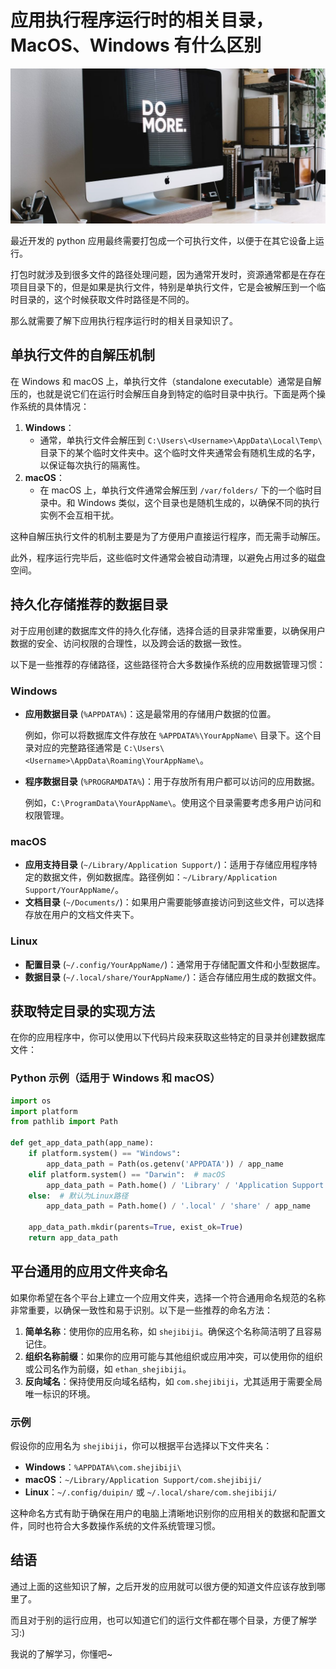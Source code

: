# 应用执行程序运行时的相关目录，MacOS、Windows 有什么区别

![R_24-09-09-21-51-57_80](./assets/240805-03-应用执行程序运行时的相关目录/R_24-09-09-21-51-57_80.jpg)

最近开发的 python 应用最终需要打包成一个可执行文件，以便于在其它设备上运行。

打包时就涉及到很多文件的路径处理问题，因为通常开发时，资源通常都是在存在项目目录下的，但是如果是执行文件，特别是单执行文件，它是会被解压到一个临时目录的，这个时候获取文件时路径是不同的。

那么就需要了解下应用执行程序运行时的相关目录知识了。

## 单执行文件的自解压机制

在 Windows 和 macOS 上，单执行文件（standalone executable）通常是自解压的，也就是说它们在运行时会解压自身到特定的临时目录中执行。下面是两个操作系统的具体情况：

1. **Windows**：
   - 通常，单执行文件会解压到 `C:\Users\<Username>\AppData\Local\Temp\` 目录下的某个临时文件夹中。这个临时文件夹通常会有随机生成的名字，以保证每次执行的隔离性。
2. **macOS**：
   - 在 macOS 上，单执行文件通常会解压到 `/var/folders/` 下的一个临时目录中。和 Windows 类似，这个目录也是随机生成的，以确保不同的执行实例不会互相干扰。

这种自解压执行文件的机制主要是为了方便用户直接运行程序，而无需手动解压。

此外，程序运行完毕后，这些临时文件通常会被自动清理，以避免占用过多的磁盘空间。

## 持久化存储推荐的数据目录

对于应用创建的数据库文件的持久化存储，选择合适的目录非常重要，以确保用户数据的安全、访问权限的合理性，以及跨会话的数据一致性。

以下是一些推荐的存储路径，这些路径符合大多数操作系统的应用数据管理习惯：

### Windows

- **应用数据目录** (`%APPDATA%`)：这是最常用的存储用户数据的位置。

  例如，你可以将数据库文件存放在 `%APPDATA%\YourAppName\` 目录下。这个目录对应的完整路径通常是 `C:\Users\<Username>\AppData\Roaming\YourAppName\`。

- **程序数据目录** (`%PROGRAMDATA%`)：用于存放所有用户都可以访问的应用数据。

  例如，`C:\ProgramData\YourAppName\`。使用这个目录需要考虑多用户访问和权限管理。

### macOS

- **应用支持目录** (`~/Library/Application Support/`)：适用于存储应用程序特定的数据文件，例如数据库。路径例如：`~/Library/Application Support/YourAppName/`。
- **文档目录** (`~/Documents/`)：如果用户需要能够直接访问到这些文件，可以选择存放在用户的文档文件夹下。

### Linux

- **配置目录** (`~/.config/YourAppName/`)：通常用于存储配置文件和小型数据库。
- **数据目录** (`~/.local/share/YourAppName/`)：适合存储应用生成的数据文件。

## 获取特定目录的实现方法

在你的应用程序中，你可以使用以下代码片段来获取这些特定的目录并创建数据库文件：

### Python 示例（适用于 Windows 和 macOS）

```python
import os
import platform
from pathlib import Path

def get_app_data_path(app_name):
    if platform.system() == "Windows":
        app_data_path = Path(os.getenv('APPDATA')) / app_name
    elif platform.system() == "Darwin":  # macOS
        app_data_path = Path.home() / 'Library' / 'Application Support' / app_name
    else:  # 默认为Linux路径
        app_data_path = Path.home() / '.local' / 'share' / app_name

    app_data_path.mkdir(parents=True, exist_ok=True)
    return app_data_path
```

## 平台通用的应用文件夹命名

如果你希望在各个平台上建立一个应用文件夹，选择一个符合通用命名规范的名称非常重要，以确保一致性和易于识别。以下是一些推荐的命名方法：

1. **简单名称**：使用你的应用名称，如 `shejibiji`。确保这个名称简洁明了且容易记住。
2. **组织名称前缀**：如果你的应用可能与其他组织或应用冲突，可以使用你的组织或公司名作为前缀，如 `ethan_shejibiji`。
3. **反向域名**：保持使用反向域名结构，如 `com.shejibiji`，尤其适用于需要全局唯一标识的环境。

### 示例

假设你的应用名为 `shejibiji`，你可以根据平台选择以下文件夹名：

- **Windows**：`%APPDATA%\com.shejibiji\`
- **macOS**：`~/Library/Application Support/com.shejibiji/`
- **Linux**：`~/.config/duipin/` 或 `~/.local/share/com.shejibiji/`

这种命名方式有助于确保在用户的电脑上清晰地识别你的应用相关的数据和配置文件，同时也符合大多数操作系统的文件系统管理习惯。

## 结语

通过上面的这些知识了解，之后开发的应用就可以很方便的知道文件应该存放到哪里了。

而且对于别的运行应用，也可以知道它们的运行文件都在哪个目录，方便了解学习:)

我说的了解学习，你懂吧~
